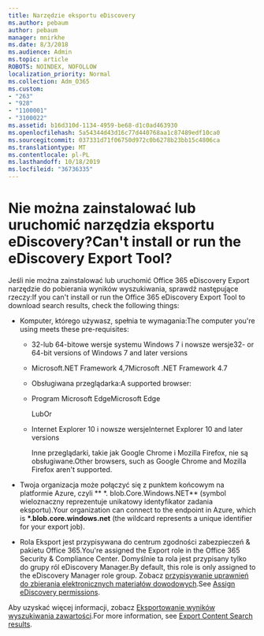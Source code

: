 ```yaml
---
title: Narzędzie eksportu eDiscovery
ms.author: pebaum
author: pebaum
manager: mnirkhe
ms.date: 8/3/2018
ms.audience: Admin
ms.topic: article
ROBOTS: NOINDEX, NOFOLLOW
localization_priority: Normal
ms.collection: Adm_O365
ms.custom:
- "263"
- "928"
- "1100001"
- "3100022"
ms.assetid: b16d310d-1134-4959-be68-d1c0ad463930
ms.openlocfilehash: 5a54344d43d16c77d440768aa1c87489edf10ca0
ms.sourcegitcommit: 037331d71f06750d972c0b6278b23bb15c4806ca
ms.translationtype: MT
ms.contentlocale: pl-PL
ms.lasthandoff: 10/18/2019
ms.locfileid: "36736335"
---
```

# <a name="cant-install-or-run-the-ediscovery-export-tool"></a><span data-ttu-id="aae2c-102">Nie można zainstalować lub uruchomić narzędzia eksportu eDiscovery?</span><span class="sxs-lookup"><span data-stu-id="aae2c-102">Can't install or run the eDiscovery Export Tool?</span></span>

<span data-ttu-id="aae2c-103">Jeśli nie można zainstalować lub uruchomić Office 365 eDiscovery Export narzędzie do pobierania wyników wyszukiwania, sprawdź następujące rzeczy:</span><span class="sxs-lookup"><span data-stu-id="aae2c-103">If you can't install or run the Office 365 eDiscovery Export Tool to download search results, check the following things:</span></span>
  
- <span data-ttu-id="aae2c-104">Komputer, którego używasz, spełnia te wymagania:</span><span class="sxs-lookup"><span data-stu-id="aae2c-104">The computer you're using meets these pre-requisites:</span></span>

  - <span data-ttu-id="aae2c-105">32-lub 64-bitowe wersje systemu Windows 7 i nowsze wersje</span><span class="sxs-lookup"><span data-stu-id="aae2c-105">32- or 64-bit versions of Windows 7 and later versions</span></span>

  - <span data-ttu-id="aae2c-106">Microsoft.NET Framework 4,7</span><span class="sxs-lookup"><span data-stu-id="aae2c-106">Microsoft .NET Framework 4.7</span></span>

  - <span data-ttu-id="aae2c-107">Obsługiwana przeglądarka:</span><span class="sxs-lookup"><span data-stu-id="aae2c-107">A supported browser:</span></span>

  - <span data-ttu-id="aae2c-108">Program Microsoft Edge</span><span class="sxs-lookup"><span data-stu-id="aae2c-108">Microsoft Edge</span></span>

    <span data-ttu-id="aae2c-109">Lub</span><span class="sxs-lookup"><span data-stu-id="aae2c-109">Or</span></span>

  - <span data-ttu-id="aae2c-110">Internet Explorer 10 i nowsze wersje</span><span class="sxs-lookup"><span data-stu-id="aae2c-110">Internet Explorer 10 and later versions</span></span>

    <span data-ttu-id="aae2c-111">Inne przeglądarki, takie jak Google Chrome i Mozilla Firefox, nie są obsługiwane.</span><span class="sxs-lookup"><span data-stu-id="aae2c-111">Other browsers, such as Google Chrome and Mozilla Firefox aren't supported.</span></span>

- <span data-ttu-id="aae2c-112">Twoja organizacja może połączyć się z punktem końcowym na platformie Azure, czyli \*\* \*. blob.Core.Windows.NET\*\* (symbol wieloznaczny reprezentuje unikatowy identyfikator zadania eksportu).</span><span class="sxs-lookup"><span data-stu-id="aae2c-112">Your organization can connect to the endpoint in Azure, which is **\*.blob.core.windows.net** (the wildcard represents a unique identifier for your export job).</span></span>

- <span data-ttu-id="aae2c-113">Rola Eksport jest przypisywana do centrum zgodności zabezpieczeń &amp; pakietu Office 365.</span><span class="sxs-lookup"><span data-stu-id="aae2c-113">You're assigned the Export role in the Office 365 Security &amp; Compliance Center.</span></span> <span data-ttu-id="aae2c-114">Domyślnie ta rola jest przypisany tylko do grupy ról eDiscovery Manager.</span><span class="sxs-lookup"><span data-stu-id="aae2c-114">By default, this role is only assigned to the eDiscovery Manager role group.</span></span> <span data-ttu-id="aae2c-115">Zobacz [przypisywanie uprawnień do zbierania elektronicznych materiałów dowodowych](https://docs.microsoft.com/office365/securitycompliance/assign-ediscovery-permissions).</span><span class="sxs-lookup"><span data-stu-id="aae2c-115">See [Assign eDiscovery permissions](https://docs.microsoft.com/office365/securitycompliance/assign-ediscovery-permissions).</span></span>

<span data-ttu-id="aae2c-116">Aby uzyskać więcej informacji, zobacz [Eksportowanie wyników wyszukiwania zawartości](https://docs.microsoft.com/office365/securitycompliance/export-search-results).</span><span class="sxs-lookup"><span data-stu-id="aae2c-116">For more information, see [Export Content Search results](https://docs.microsoft.com/office365/securitycompliance/export-search-results).</span></span>
  